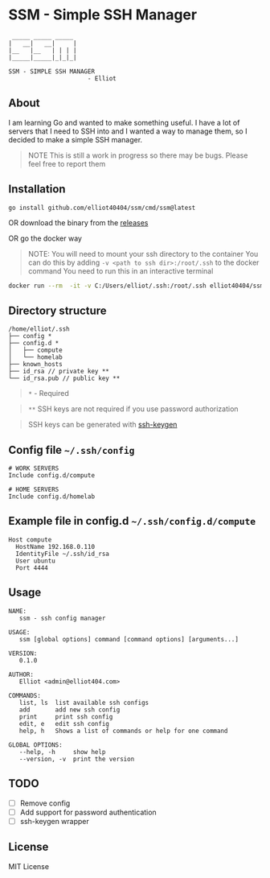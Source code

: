 # SSM - Simple SSH Manager

```
 _____ _____ _____
|   __|   __|     |
|__   |__   | | | |
|_____|_____|_|_|_|

SSM - SIMPLE SSH MANAGER
                      - Elliot
```

## About

I am learning Go and wanted to make something useful. I have a lot of servers that I need to SSH into and I wanted a way to manage them, so I decided to make a simple SSH manager.

> NOTE
> This is still a work in progress so there may be bugs. Please feel free to report them

## Installation

```
go install github.com/elliot40404/ssm/cmd/ssm@latest
```

OR download the binary from the [releases](https://github.com/elliot40404/ssm/releases/latest)

OR go the docker way

> NOTE:
> You will need to mount your ssh directory to the container
> You can do this by adding `-v <path to ssh dir>:/root/.ssh` to the docker command
> You need to run this in an interactive terminal

```sh
docker run --rm  -it -v C:/Users/elliot/.ssh:/root/.ssh elliot40404/ssm --help
```

## Directory structure

```
/home/elliot/.ssh
├── config *
├── config.d *
│   ├── compute
│   └── homelab
├── known_hosts
├── id_rsa // private key **
└── id_rsa.pub // public key **
```

> `*` - Required

> `**` SSH keys are not required if you use password authorization

> SSH keys can be generated with [ssh-keygen](https://www.ssh.com/academy/ssh/config)

## Config file `~/.ssh/config`

```
# WORK SERVERS
Include config.d/compute

# HOME SERVERS
Include config.d/homelab
```

## Example file in config.d `~/.ssh/config.d/compute`

```
Host compute
  HostName 192.168.0.110
  IdentityFile ~/.ssh/id_rsa
  User ubuntu
  Port 4444
```

## Usage

```
NAME:
   ssm - ssh config manager

USAGE:
   ssm [global options] command [command options] [arguments...]

VERSION:
   0.1.0

AUTHOR:
   Elliot <admin@elliot404.com>

COMMANDS:
   list, ls  list available ssh configs
   add       add new ssh config
   print     print ssh config
   edit, e   edit ssh config
   help, h   Shows a list of commands or help for one command

GLOBAL OPTIONS:
   --help, -h     show help
   --version, -v  print the version
```

## TODO

-   [ ] Remove config
-   [ ] Add support for password authentication
-   [ ] ssh-keygen wrapper

## License

MIT License
